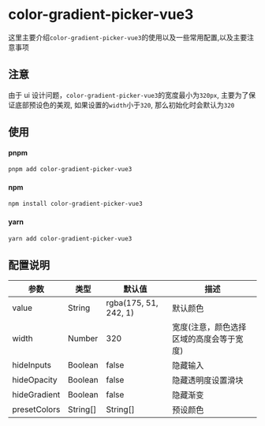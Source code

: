 <!--
 * @Author: June
 * @Description: Description
 * @Date: 2024-12-21 12:52:42
 * @LastEditTime: 2024-12-22 00:23:32
 * @LastEditors: June
-->

# color-gradient-picker-vue3

这里主要介绍`color-gradient-picker-vue3`的使用以及一些常用配置,以及主要注意事项

## 注意

由于 ui 设计问题，`color-gradient-picker-vue3`的宽度最小为`320px`, 主要为了保证底部预设色的美观, 如果设置的`width`小于`320`, 那么初始化时会默认为`320`

## 使用

#### pnpm

```bash
pnpm add color-gradient-picker-vue3
```

#### npm

```bash
npm install color-gradient-picker-vue3
```

#### yarn

```bash
yarn add color-gradient-picker-vue3
```

## 配置说明

| 参数         | 类型     | 默认值                | 描述                                     |
| ------------ | -------- | --------------------- | ---------------------------------------- |
| value        | String   | rgba(175, 51, 242, 1) | 默认颜色                                 |
| width        | Number   | 320                   | 宽度(注意，颜色选择区域的高度会等于宽度) |
| hideInputs   | Boolean  | false                 | 隐藏输入                                 |
| hideOpacity  | Boolean  | false                 | 隐藏透明度设置滑块                       |
| hideGradient | Boolean  | false                 | 隐藏渐变                                 |
| presetColors | String[] | String[]              | 预设颜色                                 |
